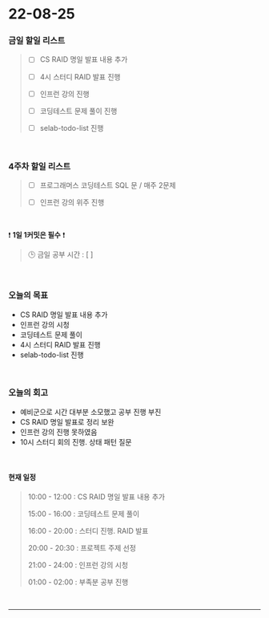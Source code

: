 # 22-08-25
 ### 금일 할일 리스트 
> - [ ]  CS RAID 명일 발표 내용 추가
>
> - [ ]  4시 스터디 RAID 발표 진행
>
> - [ ]  인프런 강의 진행
>
> - [ ]  코딩테스트 문제 풀이 진행
>
> - [ ]  selab-todo-list 진행

<br/>

### 4주차 할일 리스트  

> - [ ]  프로그래머스 코딩테스트 SQL 문 / 매주 2문제  
>
> - [ ]  인프런 강의 위주 진행

<br/>

❗ **1일 1커밋은 필수** ❗
> 🕒 금일 공부 시간 :  [  ]    
  
<br/>

### 오늘의 목표
- CS RAID 명일 발표 내용 추가
- 인프런 강의 시청 
- 코딩테스트 문제 풀이
- 4시 스터디 RAID 발표 진행
- selab-todo-list 진행

<br>

### 오늘의 회고
- 예비군으로 시간 대부분 소모했고 공부 진행 부진
- CS RAID 명일 발표로 정리 보완
- 인프런 강의 진행 못하였음
- 10시 스터디 회의 진행. 상태 패턴 질문

<br>

#### 현재 일정  
> 10:00 - 12:00 : CS RAID 명일 발표 내용 추가
>
> 15:00 - 16:00 : 코딩테스트 문제 풀이
>
> 16:00 - 20:00 : 스터디 진행. RAID 발표
>
> 20:00 - 20:30 : 프로젝트 주제 선정
>
> 21:00 - 24:00 : 인프런 강의 시청
>
> 01:00 - 02:00 : 부족분 공부 진행

<br/>

------------  